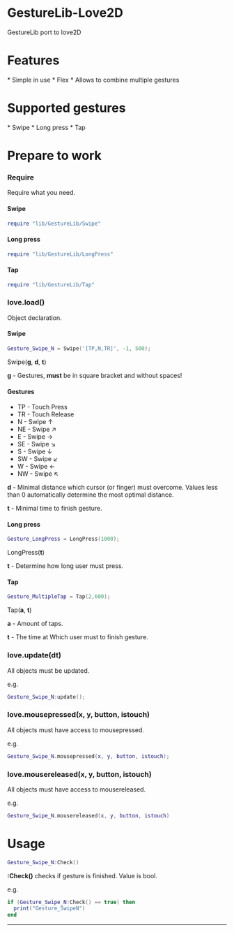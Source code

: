 <h1> GestureLib-Love2D </h1>
GestureLib port to love2D



<h1>Features</h1>
 * Simple in use
 * Flex
 * Allows to combine multiple gestures

<h1>Supported gestures</h1>
 * Swipe
 * Long press
 * Tap
 
<h1>Prepare to work</h1>

<h3>Require</h3>

Require what you need.

<h4>Swipe</h4>

```lua
require "lib/GestureLib/Swipe"
```

<h4>Long press</h4>

```lua
require "lib/GestureLib/LongPress"
```

<h4>Tap</h4>

```lua
require "lib/GestureLib/Tap"
```

<h3>love.load()</h3>

Object declaration.

<h4>Swipe</h4>

```lua
Gesture_Swipe_N = Swipe('[TP,N,TR]', -1, 500);
```
Swipe(<b>g</b>, <b>d</b>, <b>t</b>)

<b>g</b> - Gestures, <b>must</b> be in square bracket and without spaces!

<h4>Gestures</h4>

 * TP - Touch Press
 * TR - Touch Release
 * N - Swipe ↑
 * NE - Swipe ↗
 * E - Swipe →
 * SE - Swipe ↘
 * S - Swipe ↓
 * SW - Swipe ↙
 * W - Swipe ←
 * NW - Swipe ↖

<b>d</b> - Minimal distance which cursor (or finger) must overcome. Values less than 0 automatically determine the most optimal distance.

<b>t</b> - Minimal time to finish gesture. 

<h4>Long press</h4>

```lua
Gesture_LongPress = LongPress(1000);
```
LongPress(<b>t</b>)

<b>t</b> - Determine how long user must press.

<h4>Tap</h4>

```lua
Gesture_MultipleTap = Tap(2,600);
```
Tap(<b>a</b>, <b>t</b>)

<b>a</b> - Amount of taps.

<b>t</b> - The time at Which user must to finish gesture. 


<h3>love.update(dt)</h3>

All objects must be updated.

e.g.
```lua
Gesture_Swipe_N:update();
```

<h3>love.mousepressed(x, y, button, istouch)</h3>

All objects must have access to mousepressed.

e.g.
```lua
Gesture_Swipe_N.mousepressed(x, y, button, istouch);
```

<h3>love.mousereleased(x, y, button, istouch)</h3>

All objects must have access to mousereleased.

e.g.
```lua
Gesture_Swipe_N.mousereleased(x, y, button, istouch)
```

<h1>Usage</h1>

```lua
Gesture_Swipe_N:Check()
```

<b>:Check()</b> checks if gesture is finished. Value is bool.

e.g. 
```lua
if (Gesture_Swipe_N:Check() == true) then
  print("Gesture_SwipeN")
end
```

<hr>

